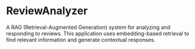 # ReviewAnalyzer

A RAG (Retrieval-Augmented Generation) system for analyzing and responding to reviews. This application uses embedding-based retrieval to find relevant information and generate contextual responses.
